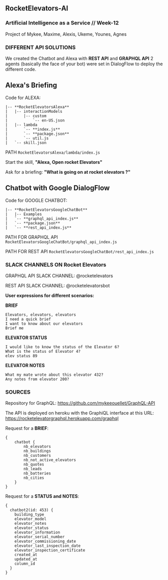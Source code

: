 ## RocketElevators-AI
### Artificial Intelligence as a Service // Week-12
Project of Mykee, Maxime, Alexis, Ukeme, Younes, Agnes

### DIFFERENT API SOLUTIONS

We created the Chatbot and Alexa with **REST API** and **GRAPHQL API**
2 agents (basically the face of your bot) were set in DialogFlow to deploy the different code.


## Alexa's Briefing

Code for ALEXA:
```
|-- **RocketElevatorsAlexa**
|   |-- interactionModels
|       |-- custom
|           `-- en-US.json         
|   |-- lambda
|       `-- **index.js**
|       `-- **package.json**
|       `-- util.js
|   `-- skill.json

```
PATH ```RocketElevatorsAlexa/lambda/index.js```

Start the skill, **"Alexa, Open rocket Elevators"**

Ask for a briefing:  **"What is going on at rocket elevators ?"**


## Chatbot with Google DialogFlow

Code for GOOGLE CHATBOT:
```
|-- **RocketElevatorsGoogleChatBot**
|   |-- Examples
|   `-- **graphql_api_index.js**
|   `-- **package.json**
|   `-- **rest_api_index.js**
```
PATH FOR GRAPHQL API ```RocketElevatorsGoogleChatBot/graphql_api_index.js```

PATH FOR REST API ```RocketElevatorsGoogleChatBot/rest_api_index.js```

### SLACK CHANNELS ON **Rocket Elevators**

GRAPHQL API SLACK CHANNEL: @rocketelevators

REST API SLACK CHANNEL: @rocketelevatorsbot

**User expressions for different scenarios:**

**BRIEF**
```
Elevators, elevators, elevators
I need a quick brief
I want to know about our elevators
Brief me
```

**ELEVATOR STATUS**
```
I would like to know the status of the Elevator 6?
What is the status of Elevator 4?
elev status 89 
```

**ELEVATOR NOTES**
```
What my mate wrote about this elevator 432?
Any notes from elevator 200?
```

### SOURCES

Repository for GraphQL: https://github.com/mykeeouellet/GraphQL-API

The API is deployed on heroku with the GraphiQL interface at this URL: https://rocketelevatorgraphql.herokuapp.com/graphql

Request for a **BRIEF**:
```
{ 
    chatbot { 
        nb_elevators 
        nb_buildings 
        nb_customers 
        nb_not_active_elevators 
        nb_quotes 
        nb_leads 
        nb_batteries 
        nb_cities
    } 
}
```
Request for a **STATUS and NOTES**:
```
{
  chatbot2(id: 453) {
    building_type
    elevator_model
    elevator_notes
    elevator_status
    elevator_information
    elevator_serial_number
    elevator_commissioning_date
    elevator_last_inspection_date
    elevator_inspection_certificate
    created_at
    updated_at
    column_id
  }
}
```

